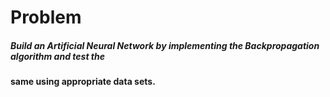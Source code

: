 # Problem

##### Build an Artificial Neural Network by implementing the Backpropagation algorithm and test the 
#### same using appropriate data sets. 